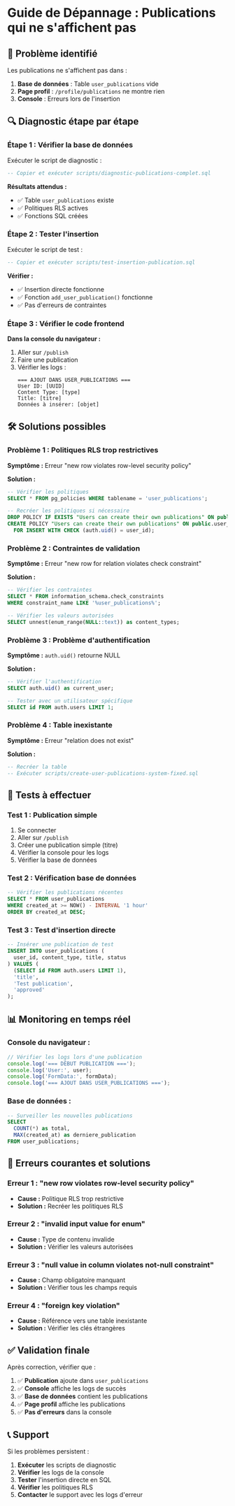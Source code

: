 # Guide de Dépannage : Publications qui ne s'affichent pas

## 🚨 **Problème identifié**

Les publications ne s'affichent pas dans :
1. **Base de données** : Table `user_publications` vide
2. **Page profil** : `/profile/publications` ne montre rien
3. **Console** : Erreurs lors de l'insertion

## 🔍 **Diagnostic étape par étape**

### **Étape 1 : Vérifier la base de données**

Exécuter le script de diagnostic :
```sql
-- Copier et exécuter scripts/diagnostic-publications-complet.sql
```

**Résultats attendus :**
- ✅ Table `user_publications` existe
- ✅ Politiques RLS actives
- ✅ Fonctions SQL créées

### **Étape 2 : Tester l'insertion**

Exécuter le script de test :
```sql
-- Copier et exécuter scripts/test-insertion-publication.sql
```

**Vérifier :**
- ✅ Insertion directe fonctionne
- ✅ Fonction `add_user_publication()` fonctionne
- ✅ Pas d'erreurs de contraintes

### **Étape 3 : Vérifier le code frontend**

**Dans la console du navigateur :**
1. Aller sur `/publish`
2. Faire une publication
3. Vérifier les logs :
   ```
   === AJOUT DANS USER_PUBLICATIONS ===
   User ID: [UUID]
   Content Type: [type]
   Title: [titre]
   Données à insérer: [objet]
   ```

## 🛠️ **Solutions possibles**

### **Problème 1 : Politiques RLS trop restrictives**

**Symptôme :** Erreur "new row violates row-level security policy"

**Solution :**
```sql
-- Vérifier les politiques
SELECT * FROM pg_policies WHERE tablename = 'user_publications';

-- Recréer les politiques si nécessaire
DROP POLICY IF EXISTS "Users can create their own publications" ON public.user_publications;
CREATE POLICY "Users can create their own publications" ON public.user_publications
  FOR INSERT WITH CHECK (auth.uid() = user_id);
```

### **Problème 2 : Contraintes de validation**

**Symptôme :** Erreur "new row for relation violates check constraint"

**Solution :**
```sql
-- Vérifier les contraintes
SELECT * FROM information_schema.check_constraints 
WHERE constraint_name LIKE '%user_publications%';

-- Vérifier les valeurs autorisées
SELECT unnest(enum_range(NULL::text)) as content_types;
```

### **Problème 3 : Problème d'authentification**

**Symptôme :** `auth.uid()` retourne NULL

**Solution :**
```sql
-- Vérifier l'authentification
SELECT auth.uid() as current_user;

-- Tester avec un utilisateur spécifique
SELECT id FROM auth.users LIMIT 1;
```

### **Problème 4 : Table inexistante**

**Symptôme :** Erreur "relation does not exist"

**Solution :**
```sql
-- Recréer la table
-- Exécuter scripts/create-user-publications-system-fixed.sql
```

## 🧪 **Tests à effectuer**

### **Test 1 : Publication simple**
1. Se connecter
2. Aller sur `/publish`
3. Créer une publication simple (titre)
4. Vérifier la console pour les logs
5. Vérifier la base de données

### **Test 2 : Vérification base de données**
```sql
-- Vérifier les publications récentes
SELECT * FROM user_publications 
WHERE created_at >= NOW() - INTERVAL '1 hour'
ORDER BY created_at DESC;
```

### **Test 3 : Test d'insertion directe**
```sql
-- Insérer une publication de test
INSERT INTO user_publications (
  user_id, content_type, title, status
) VALUES (
  (SELECT id FROM auth.users LIMIT 1),
  'title',
  'Test publication',
  'approved'
);
```

## 📊 **Monitoring en temps réel**

### **Console du navigateur :**
```javascript
// Vérifier les logs lors d'une publication
console.log('=== DÉBUT PUBLICATION ===');
console.log('User:', user);
console.log('FormData:', formData);
console.log('=== AJOUT DANS USER_PUBLICATIONS ===');
```

### **Base de données :**
```sql
-- Surveiller les nouvelles publications
SELECT 
  COUNT(*) as total,
  MAX(created_at) as derniere_publication
FROM user_publications;
```

## 🚨 **Erreurs courantes et solutions**

### **Erreur 1 : "new row violates row-level security policy"**
- **Cause :** Politique RLS trop restrictive
- **Solution :** Recréer les politiques RLS

### **Erreur 2 : "invalid input value for enum"**
- **Cause :** Type de contenu invalide
- **Solution :** Vérifier les valeurs autorisées

### **Erreur 3 : "null value in column violates not-null constraint"**
- **Cause :** Champ obligatoire manquant
- **Solution :** Vérifier tous les champs requis

### **Erreur 4 : "foreign key violation"**
- **Cause :** Référence vers une table inexistante
- **Solution :** Vérifier les clés étrangères

## ✅ **Validation finale**

Après correction, vérifier que :

1. ✅ **Publication** ajoute dans `user_publications`
2. ✅ **Console** affiche les logs de succès
3. ✅ **Base de données** contient les publications
4. ✅ **Page profil** affiche les publications
5. ✅ **Pas d'erreurs** dans la console

## 📞 **Support**

Si les problèmes persistent :
1. **Exécuter** les scripts de diagnostic
2. **Vérifier** les logs de la console
3. **Tester** l'insertion directe en SQL
4. **Vérifier** les politiques RLS
5. **Contacter** le support avec les logs d'erreur 